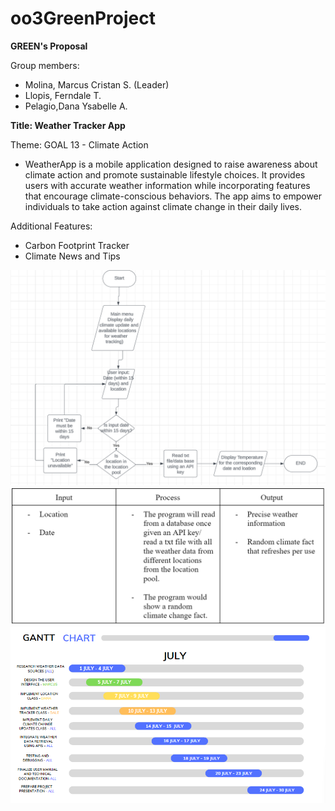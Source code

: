 # oo3GreenProject

**GREEN's Proposal**

Group members:
- Molina, Marcus Cristan S. (Leader)
- Llopis, Ferndale T.
- Pelagio,Dana Ysabelle A.

**Title: Weather Tracker App**

Theme: GOAL 13 - Climate Action

- WeatherApp is a mobile application designed to raise awareness about climate action and promote sustainable lifestyle choices. It provides users with accurate weather information while incorporating features that encourage climate-conscious behaviors. The app aims to empower individuals to take action against climate change in their daily lives.

Additional Features:
- Carbon Footprint Tracker
- Climate News and Tips

![Alt text](/flowchart.png "Flowchart")
![Alt text](/ipochart.png "IPO chart")
![Alt text](/ganttchart.png "Gantt chart")
